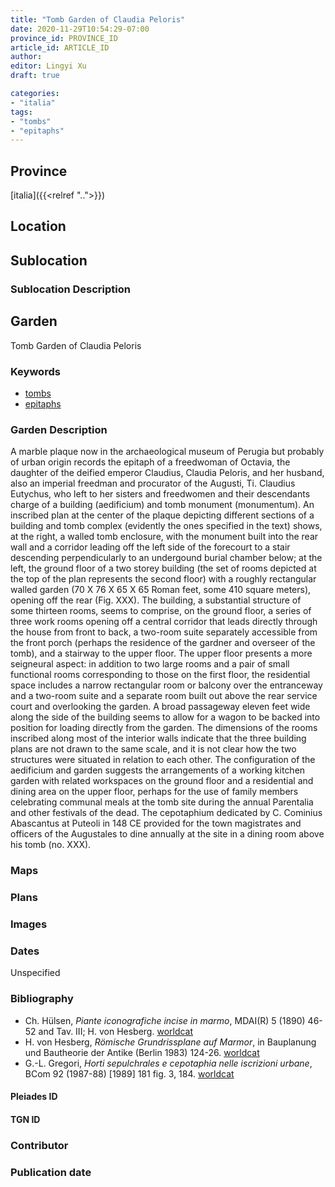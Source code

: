 ```yaml
---
title: "Tomb Garden of Claudia Peloris"
date: 2020-11-29T10:54:29-07:00
province_id: PROVINCE_ID
article_id: ARTICLE_ID
author:
editor: Lingyi Xu
draft: true

categories:
- "italia"
tags:
- "tombs"
- "epitaphs"
---
```


## Province
[italia]({{<relref "..">}})

## Location

<!--### Location Description-->

<!-- LEAVE THIS BLANK FOR NOW -->

## Sublocation

### Sublocation Description

## Garden

Tomb Garden of Claudia Peloris

### Keywords

- [tombs](http://vocab.getty.edu/page/aat/300005926)
- [epitaphs](http://vocab.getty.edu/page/aat/300028729)

### Garden Description
A marble plaque now in the archaeological museum of Perugia but probably of urban origin records the epitaph of a freedwoman of Octavia, the daughter of the deified emperor Claudius, Claudia Peloris, and her husband, also an imperial freedman and procurator of the Augusti,  Ti. Claudius Eutychus, who left to her sisters and freedwomen and their descendants charge of a building (aedificium) and tomb monument (monumentum). An inscribed plan at the center of the plaque depicting different sections of a building and tomb complex (evidently the ones specified in the text) shows, at the right, a walled tomb enclosure, with the monument built into the rear wall and a corridor leading off the left side of the forecourt to a stair descending perpendicularly to an undergound burial chamber below; at the left, the ground floor of a two storey building (the set of rooms depicted at the top of the plan represents the second floor) with a roughly rectangular walled garden (70 X 76 X 65 X 65 Roman feet, some 410 square meters), opening off the rear (Fig. XXX).
The building, a substantial structure of some thirteen rooms, seems to comprise, on the ground floor, a series of three work rooms opening off a central corridor that leads directly through the house from front to back, a two-room suite separately accessible from the front porch (perhaps the residence of the gardner and overseer of the tomb), and a stairway to the upper floor. The upper floor presents a more seigneural aspect: in addition to two large rooms and a pair of small functional rooms corresponding to those on the first floor, the residential space includes a narrow rectangular room or balcony over the entranceway and a two-room suite and a separate room built out above the rear service court and overlooking the garden. A broad passageway eleven feet wide along the side of the building seems to allow for a wagon to be backed into position for loading directly from the garden. The dimensions of the rooms inscribed along most of the interior walls indicate that the three building plans are not drawn to the same scale, and it is not clear how the two structures   were situated in relation to each other. The configuration of the aedificium and garden suggests the arrangements of a working kitchen garden with related workspaces on the ground floor and a residential and dining area on the upper floor, perhaps for the use of family members celebrating communal meals at the tomb site during the annual Parentalia and other festivals of the dead. The cepotaphium  dedicated by C. Cominius Abascantus at Puteoli in 148 CE provided for the town magistrates and officers of the Augustales to dine annually at the site in a dining room above his tomb (no. XXX).

### Maps

<!--
{{< figure src="IMG_URL" alt="ALT_TEXT" title="CAPTION" >}}
-->

### Plans

### Images

### Dates
Unspecified

### Bibliography
- Ch. Hülsen, *Piante iconografiche incise in marmo*, MDAI(R) 5 (1890) 46-52 and Tav. III; H. von Hesberg. [worldcat](https://www.worldcat.org/title/piante-iconografiche-incise-in-marmo/oclc/901880248&referer=brief_results)
- H. von Hesberg, *Römische Grundrissplane auf Marmor*, in Bauplanung und Bautheorie der Antike (Berlin 1983) 124-26. [worldcat](https://www.worldcat.org/title/bauplanung-und-bautheorie-der-antike/oclc/801974522&referer=brief_results)
- G.-L. Gregori, *Horti sepulchrales e cepotaphia nelle iscrizioni urbane*, BCom 92 (1987-88) [1989] 181 fig. 3, 184. [worldcat](https://www.worldcat.org/title/horti-sepulchrales-e-cepotaphia-nelle-iscrizioni-urbane/oclc/886794800&referer=brief_results)

<!--#### Periodo ID-->

<!-- [PERIODO_ID](https://pleiades.stoa.org/places/PLEIADES_ID) -->

#### Pleiades ID

#### TGN ID

### Contributor

### Publication date

<!--### Related articles-->

<!-- Links to other related articles. Leave blank for now -->
